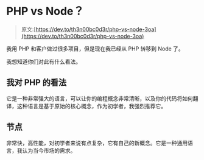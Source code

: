 # PHP vs Node？

> 原文:[https://dev.to/th3n00bc0d3r/php-vs-node-3oa](https://dev.to/th3n00bc0d3r/php-vs-node-3oa)

我用 PHP 和客户做过很多项目，但是现在我已经从 PHP 转移到 Node 了。

我想知道你们对此有什么看法。

## [](#my-opinion-about-php)我对 PHP 的看法

它是一种非常强大的语言，可以让你的编程概念非常清晰，以及你的代码将如何翻译，这种语言是基于原始的核心概念，作为初学者，我强烈推荐它。

## [](#node)节点

非常快，高性能，对初学者来说有点复杂，它有自己的新概念。它是一种通用语言，我认为当今市场的需求。